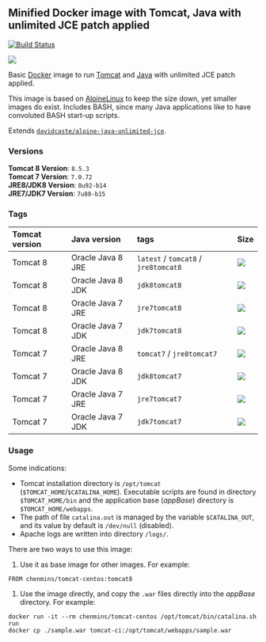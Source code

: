 ## Minified Docker image with Tomcat, Java with unlimited JCE patch applied

[![Build Status](https://travis-ci.org/davidcaste/docker-alpine-tomcat.svg?branch=master)](https://travis-ci.org/davidcaste/docker-alpine-tomcat)

[![](https://badge.imagelayers.io/davidcaste/alpine-tomcat:latest.svg)](https://imagelayers.io/?images=davidcaste/alpine-tomcat:latest)

Basic [Docker](https://www.docker.com/) image to run [Tomcat](https://tomcat.apache.org/) and [Java](https://www.java.com/) with unlimited JCE patch applied.

This image is based on [AlpineLinux](http://alpinelinux.org/) to keep the size down, yet smaller images do exist. Includes BASH, since many Java applications like to have convoluted BASH start-up scripts.

Extends [`davidcaste/alpine-java-unlimited-jce`](https://hub.docker.com/r/davidcaste/alpine-java-unlimited-jce/).


### Versions

**Tomcat 8 Version**: `8.5.3`  
**Tomcat 7 Version**: `7.0.72`  
**JRE8/JDK8 Version**: `8u92-b14`  
**JRE7/JDK7 Version**: `7u80-b15`

### Tags

| Tomcat version | Java version      | tags                                 | Size                                                                                                                                              |
|:---------------|:------------------|:-------------------------------------|:--------------------------------------------------------------------------------------------------------------------------------------------------|
| Tomcat 8       | Oracle Java 8 JRE | `latest` / `tomcat8` / `jre8tomcat8` | [![](https://badge.imagelayers.io/davidcaste/alpine-tomcat:jre8tomcat8.svg)](https://imagelayers.io/?images=davidcaste/alpine-tomcat:jre8tomcat8) |
| Tomcat 8       | Oracle Java 8 JDK | `jdk8tomcat8`                        | [![](https://badge.imagelayers.io/davidcaste/alpine-tomcat:jdk8tomcat8.svg)](https://imagelayers.io/?images=davidcaste/alpine-tomcat:jdk8tomcat8) |
| Tomcat 8       | Oracle Java 7 JRE | `jre7tomcat8`                        | [![](https://badge.imagelayers.io/davidcaste/alpine-tomcat:jre7tomcat8.svg)](https://imagelayers.io/?images=davidcaste/alpine-tomcat:jre7tomcat8) |
| Tomcat 8       | Oracle Java 7 JDK | `jdk7tomcat8`                        | [![](https://badge.imagelayers.io/davidcaste/alpine-tomcat:jdk7tomcat8.svg)](https://imagelayers.io/?images=davidcaste/alpine-tomcat:jdk7tomcat8) |
| Tomcat 7       | Oracle Java 8 JRE | `tomcat7` / `jre8tomcat7`            | [![](https://badge.imagelayers.io/davidcaste/alpine-tomcat:jre8tomcat7.svg)](https://imagelayers.io/?images=davidcaste/alpine-tomcat:jre8tomcat7) |
| Tomcat 7       | Oracle Java 8 JDK | `jdk8tomcat7`                        | [![](https://badge.imagelayers.io/davidcaste/alpine-tomcat:jdk8tomcat7.svg)](https://imagelayers.io/?images=davidcaste/alpine-tomcat:jdk8tomcat7) |
| Tomcat 7       | Oracle Java 7 JRE | `jre7tomcat7`                        | [![](https://badge.imagelayers.io/davidcaste/alpine-tomcat:jre7tomcat7.svg)](https://imagelayers.io/?images=davidcaste/alpine-tomcat:jre7tomcat7) |
| Tomcat 7       | Oracle Java 7 JDK | `jdk7tomcat7`                        | [![](https://badge.imagelayers.io/davidcaste/alpine-tomcat:jdk7tomcat7.svg)](https://imagelayers.io/?images=davidcaste/alpine-tomcat:jdk7tomcat7) |


### Usage

Some indications:

* Tomcat installation directory is `/opt/tomcat` (`$TOMCAT_HOME`/`$CATALINA_HOME`). Executable scripts are found in directory `$TOMCAT_HOME/bin` and the application base (*appBase*) directory is `$TOMCAT_HOME/webapps`.
* The path of file `catalina.out` is managed by the variable `$CATALINA_OUT`, and its value by default is `/dev/null` (disabled).
* Apache logs are written into directory `/logs/`.

There are two ways to use this image:

1. Use it as base image for other images. For example:

  ```
  FROM chenmins/tomcat-centos:tomcat8
  ```

1. Use the image directly, and copy the `.war` files directly into the *appBase* directory. For example:

  ```
  docker run -it --rm chenmins/tomcat-centos /opt/tomcat/bin/catalina.sh run
  docker cp ./sample.war tomcat-ci:/opt/tomcat/webapps/sample.war
  ```
